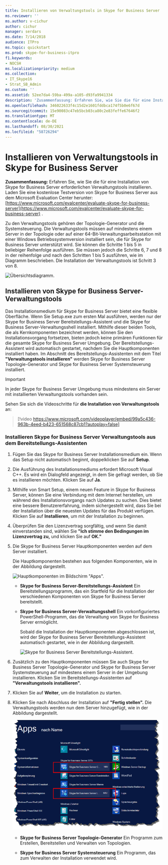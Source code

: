 ```yaml
---
title: Installieren von Verwaltungstools in Skype for Business Server
ms.reviewer: ''
ms.author: v-cichur
author: cichur
manager: serdars
ms.date: 7/14/2018
audience: ITPro
ms.topic: quickstart
ms.prod: skype-for-business-itpro
f1.keywords:
- NOCSH
ms.localizationpriority: medium
ms.collection:
- IT_Skype16
- Strat_SB_Admin
ms.custom: ''
ms.assetid: 52ee7da4-59ba-499a-a105-d93fa9941334
description: 'Zusammenfassung: Erfahren Sie, wie Sie die für eine Installation von Skype for Business Server erforderlichen Verwaltungstools installieren. Laden Sie eine kostenlose Testversion von Skype for Business Server aus dem Microsoft Evaluation Center herunter: https://www.microsoft.com/evalcenter/evaluate-skype-for-business-server .'
ms.openlocfilehash: 346022633f4c15d2e1601fddbca174f5b0e6f67d
ms.sourcegitcommit: 15e90083c47eb5bcb03ca80c2e83feffe67646f2
ms.translationtype: MT
ms.contentlocale: de-DE
ms.lasthandoff: 08/30/2021
ms.locfileid: "58726294"
---
```

# <a name="install-administrative-tools-in-skype-for-business-server"></a>Installieren von Verwaltungstools in Skype for Business Server
 
**Zusammenfassung:** Erfahren Sie, wie Sie die für eine Installation von Skype for Business Server erforderlichen Verwaltungstools installieren. Laden Sie eine kostenlose Testversion von Skype for Business Server aus dem Microsoft Evaluation Center herunter: [https://www.microsoft.com/evalcenter/evaluate-skype-for-business-server](https://www.microsoft.com/evalcenter/evaluate-skype-for-business-server) .
  
Zu den Verwaltungstools gehören der Topologie-Generator und die Systemsteuerung. Die Verwaltungstools müssen auf mindestens einem Server in der Topologie oder auf einer 64-Bit-Verwaltungsarbeitsstation mit einer Windows Betriebssystemversion installiert sein, die für Skype for Business Server unterstützt wird. Sie können die Schritte 1 bis 5 in beliebiger Reihenfolge ausführen. Sie müssen jedoch die Schritte 6, 7 und 8 in der reihenfolge und nach den Schritten 1 bis 5 ausführen, wie im Diagramm beschrieben. Die Installation der Verwaltungstools ist Schritt 3 von 8.
  
![Übersichtsdiagramm.](../../media/d856afe8-4758-432f-bc45-e1956016419a.png)
  
## <a name="install-skype-for-business-server-administrative-tools"></a>Installieren von Skype for Business Server-Verwaltungstools

Das Installationsmedium für Skype for Business Server bietet eine flexible Oberfläche. Wenn Sie Setup.exe zum ersten Mal ausführen, werden nur der Skype for Business Server Bereitstellungs-Assistent und die Skype for Business Server-Verwaltungsshell installiert. Mithilfe dieser beiden Tools, die als Kernkomponenten bezeichnet werden, können Sie den Installationsvorgang fortsetzen, bieten jedoch keine primären Funktionen für die gesamte Skype for Business Server Umgebung. Der Bereitstellungs-Assistent wird automatisch gestartet, nachdem Sie die Hauptkomponenten installiert haben. Im Abschnitt des Bereitstellungs-Assistenten mit dem Titel **"Verwaltungstools installieren"** werden Skype for Business Server Topologie-Generator und Skype for Business Server Systemsteuerung installiert.
  
> [!IMPORTANT]
> In jeder Skype for Business Server Umgebung muss mindestens ein Server mit installierten Verwaltungstools vorhanden sein. 
  
Sehen Sie sich die Videoschritte für **die Installation von Verwaltungstools** an:
  
> [!video https://www.microsoft.com/videoplayer/embed/99a5c436-963b-4eed-b423-651568c87cb1?autoplay=false]
  
### <a name="install-skype-for-business-server-administrative-tools-from-the-deployment-wizard"></a>Installieren Skype for Business Server Verwaltungstools aus dem Bereitstellungs-Assistenten

1. Fügen Sie das Skype for Business Server Installationsmedium ein. Wenn das Setup nicht automatisch beginnt, doppelklicken Sie auf **Setup**.
    
2. Die Ausführung des Installationsmediums erfordert Microsoft Visual C++. Es wird ein Dialogfeld angezeigt, in dem Sie gefragt werden, ob Sie es installieren möchten. Klicken Sie auf **Ja**.
    
3. Mithilfe von Smart Setup, einem neuen Feature in Skype for Business Server, können Sie eine Verbindung mit dem Internet herstellen, um während des Installationsvorgangs nach Updates zu suchen. Dies bietet eine bessere Benutzererfahrung, indem sichergestellt wird, dass Sie bei der Installation über die neuesten Updates für das Produkt verfügen. Klicken Sie auf **Installieren**, um mit der Installation zu beginnen.
    
4. Überprüfen Sie den Lizenzvertrag sorgfältig, und wenn Sie damit einverstanden sind, wählen Sie **"Ich stimme den Bedingungen im Lizenzvertrag zu,** und klicken Sie auf **OK."**
    
5. Die Skype for Business Server Hauptkomponenten werden auf dem Server installiert. 
    
    Die Hauptkomponenten bestehen aus folgenden Komponenten, wie in der Abbildung dargestellt.
    
    ![Hauptkomponenten im Bildschirm "Apps".](../../media/0da1d983-4c4b-4b23-a196-c3bdba4857c6.png)
  
   - **Skype for Business Server-Bereitstellungs-Assistent** Ein Bereitstellungsprogramm, das ein Startfeld für die Installation der verschiedenen Komponenten von Skype for Business Server bereitstellt.
    
   - **Skype for Business Server-Verwaltungsshell** Ein vorkonfiguriertes PowerShell-Programm, das die Verwaltung von Skype for Business Server ermöglicht.
    
     Sobald die Installation der Hauptkomponenten abgeschlossen ist, wird der Skype for Business Server Bereitstellungs-Assistent automatisch gestartet, wie in der Abbildung dargestellt. 
    
     ![Skype for Business Server Bereitstellungs-Assistent.](../../media/310c3437-83f9-48fa-a1e1-9fd09009fe31.png)
  
6. Zusätzlich zu den Hauptkomponenten müssen Sie auch Skype for Business Server Topologie-Generator und Skype for Business Server Systemsteuerung auf mindestens einem Server in der Umgebung installieren. Klicken Sie im Bereitstellungs-Assistenten auf **"Verwaltungstools installieren".**
    
7. Klicken Sie auf **Weiter**, um die Installation zu starten.
    
8. Klicken Sie nach Abschluss der Installation auf **"Fertig stellen".** Die Verwaltungstools werden nun dem Server hinzugefügt, wie in der Abbildung dargestellt.
    
    ![Skype for Business Server Verwaltungstools.](../../media/760873dd-9c87-4efb-bf98-7162d876fd18.png)
  
   - **Skype for Business Server Topologie-Generator** Ein Programm zum Erstellen, Bereitstellen und Verwalten von Topologien.
    
   - **Skype for Business Server Systemsteuerung** Ein Programm, das zum Verwalten der Installation verwendet wird.
    

